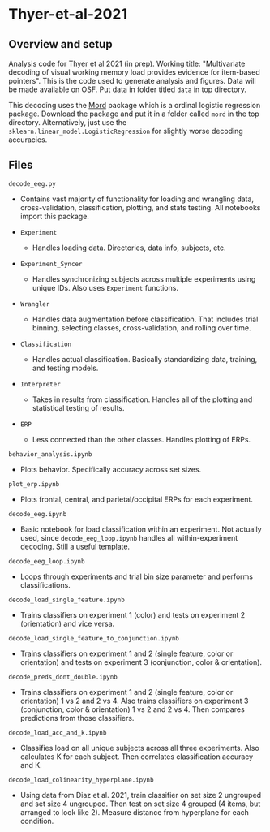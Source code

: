 # Thyer-et-al-2021

## Overview and setup 

Analysis code for Thyer et al 2021 (in prep). Working title: "Multivariate decoding of visual working memory load  provides evidence for item-based pointers". This is the code used to generate analysis and figures. Data will be made available on OSF. Put data in folder titled `data` in top directory. 

This decoding uses the [Mord](https://github.com/fabianp/mord) package which is a ordinal logistic regression package. Download the package and put it in a folder called `mord` in the top directory. Alternatively, just use the `sklearn.linear_model.LogisticRegression` for slightly worse decoding accuracies.

## Files

`decode_eeg.py`

- Contains vast majority of functionality for loading and wrangling data, cross-validation, classification, plotting, and stats testing. All notebooks import this package.
  
- `Experiment`
  - Handles loading data. Directories, data info, subjects, etc.
- `Experiment_Syncer`
  - Handles synchronizing subjects across multiple experiments using unique IDs. Also uses `Experiment` functions.
- `Wrangler`
  - Handles data augmentation before classification. That includes trial binning, selecting classes, cross-validation, and rolling over time.
- `Classification`
  - Handles actual classification. Basically standardizing data, training, and testing models.
- `Interpreter`
  - Takes in results from classification. Handles all of the plotting and statistical testing of results.
- `ERP`
  - Less connected than the other classes. Handles plotting of ERPs.

`behavior_analysis.ipynb`

- Plots behavior. Specifically accuracy across set sizes.

`plot_erp.ipynb`

- Plots frontal, central, and parietal/occipital ERPs for each experiment.

`decode_eeg.ipynb`

- Basic notebook for load classification within an experiment. Not actually used, since `decode_eeg_loop.ipynb` handles all within-experiment decoding. Still a useful template.

`decode_eeg_loop.ipynb`

- Loops through experiments and trial bin size parameter and performs classifications.

`decode_load_single_feature.ipynb`

- Trains classifiers on experiment 1 (color) and tests on experiment 2 (orientation) and vice versa.

`decode_load_single_feature_to_conjunction.ipynb`

- Trains classifiers on experiment 1 and 2 (single feature, color or orientation) and tests on experiment 3 (conjunction, color & orientation).

`decode_preds_dont_double.ipynb`

- Trains classifiers on experiment 1 and 2 (single feature, color or orientation) 1 vs 2 and 2 vs 4. Also trains classifiers on experiment 3 (conjunction, color & orientation) 1 vs 2 and 2 vs 4. Then compares predictions from those classifiers.

`decode_load_acc_and_k.ipynb`

- Classifies load on all unique subjects across all three experiments. Also calculates K for each subject. Then correlates classification accuracy and K.

`decode_load_colinearity_hyperplane.ipynb`

- Using data from Diaz et al. 2021, train classifier on set size 2 ungrouped and set size 4 ungrouped. Then test on set size 4 grouped (4 items, but arranged to look like 2). Measure distance from hyperplane for each condition.